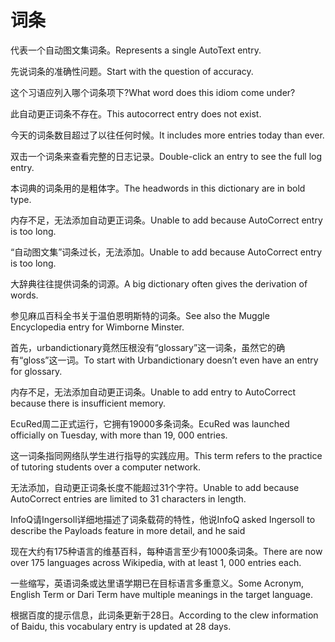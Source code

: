# 词条

<p><span class="chinese">代表一个自动图文集词条。</span><span class="english">Represents a single AutoText entry.</span></p>

<p><span class="chinese">先说词条的准确性问题。</span><span class="english">Start with the question of accuracy.</span></p>

<p><span class="chinese">这个习语应列入哪个词条项下?</span><span class="english">What word does this idiom come under?</span></p>

<p><span class="chinese">此自动更正词条不存在。</span><span class="english">This autocorrect entry does not exist.</span></p>

<p><span class="chinese">今天的词条数目超过了以往任何时候。</span><span class="english">It includes more entries today than ever.</span></p>

<p><span class="chinese">双击一个词条来查看完整的日志记录。</span><span class="english">Double-click an entry to see the full log entry.</span></p>

<p><span class="chinese">本词典的词条用的是粗体字。</span><span class="english">The headwords in this dictionary are in bold type.</span></p>

<p><span class="chinese">内存不足，无法添加自动更正词条。</span><span class="english">Unable to add because AutoCorrect entry is too long.</span></p>

<p><span class="chinese">“自动图文集”词条过长，无法添加。</span><span class="english">Unable to add because AutoCorrect entry is too long.</span></p>

<p><span class="chinese">大辞典往往提供词条的词源。</span><span class="english">A big dictionary often gives the derivation of words.</span></p>

<p><span class="chinese">参见麻瓜百科全书关于温伯恩明斯特的词条。</span><span class="english">See also the Muggle Encyclopedia entry for Wimborne Minster.</span></p>

<p><span class="chinese">首先，urbandictionary竟然压根没有“glossary”这一词条，虽然它的确有“gloss”这一词。</span><span class="english">To start with Urbandictionary doesn’t even have an entry for glossary.</span></p>

<p><span class="chinese">内存不足，无法添加自动更正词条。</span><span class="english">Unable to add entry to AutoCorrect because there is insufficient memory.</span></p>

<p><span class="chinese">EcuRed周二正式运行，它拥有19000多条词条。</span><span class="english">EcuRed was launched officially on Tuesday, with more than 19, 000 entries.</span></p>

<p><span class="chinese">这一词条指同网络队学生进行指导的实践应用。</span><span class="english">This term refers to the practice of tutoring students over a computer network.</span></p>

<p><span class="chinese">无法添加，自动更正词条长度不能超过31个字符。</span><span class="english">Unable to add because AutoCorrect entries are limited to 31 characters in length.</span></p>

<p><span class="chinese">InfoQ请Ingersoll详细地描述了词条载荷的特性，他说</span><span class="english">InfoQ asked Ingersoll to describe the Payloads feature in more detail, and he said</span></p>

<p><span class="chinese">现在大约有175种语言的维基百科，每种语言至少有1000条词条。</span><span class="english">There are now over 175 languages across Wikipedia, with at least 1, 000 entries each.</span></p>

<p><span class="chinese">一些缩写，英语词条或达里语学期已在目标语言多重意义。</span><span class="english">Some Acronym, English Term or Dari Term have multiple meanings in the target language.</span></p>

<p><span class="chinese">根据百度的提示信息，此词条更新于28日。</span><span class="english">According to the clew information of Baidu, this vocabulary entry is updated at 28 days.</span></p>

